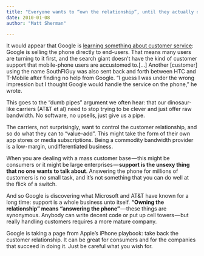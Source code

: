 ```yaml
---
title: "Everyone wants to “own the relationship”, until they actually do"
date: 2010-01-08
author: "Matt Sherman"

---
```


It would appear that Google is [learning something about customer service](http://www.infoworld.com/d/mobilize/google-hit-nexus-one-sales-model-complaints-929):
Google is selling the phone directly to end-users. That means many users are turning to it first, and the search giant doesn’t have the kind of customer support that mobile-phone users are accustomed to.[…] Another [customer] using the name SouthFlGuy was also sent back and forth between HTC and T-Mobile after finding no help from Google. “I guess I was under the wrong impression but I thought Google would handle the service on the phone,” he wrote.

This goes to the “dumb pipes” argument we often hear: that our dinosaur-like carriers (AT&amp;T et al) need to stop trying to be clever and just offer raw bandwidth. No software, no upsells, just give us a pipe.

The carriers, not surprisingly, want to control the customer relationship, and so do what they can to “value-add”. This might take the form of their own app stores or media subscriptions. Being a commodity bandwidth provider is a low-margin, undifferentiated business.

When you are dealing with a mass customer base — this might be consumers or it might be large enterprises — **support is the unsexy thing that no one wants to talk about**. Answering the phone for millions of customers is no small task, and it’s not something that you can do well at the flick of a switch.

And so Google is discovering what Microsoft and AT&amp;T have known for a long time: support is a whole business unto itself. **“Owning the relationship” means “answering the phone”** — these things are synonymous. Anybody can write decent code or put up cell towers — but really handling customers requires a more mature company.

Google is taking a page from Apple’s iPhone playbook: take back the customer relationship. It can be great for consumers and for the companies that succeed in doing it. Just be careful what you wish for.
